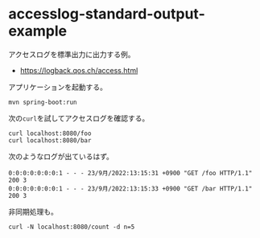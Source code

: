 # accesslog-standard-output-example

アクセスログを標準出力に出力する例。

- https://logback.qos.ch/access.html

アプリケーションを起動する。

```
mvn spring-boot:run
```

次の`curl`を試してアクセスログを確認する。

```
curl localhost:8080/foo
curl localhost:8080/bar
```

次のようなログが出ているはず。

```
0:0:0:0:0:0:0:1 - - - 23/9月/2022:13:15:31 +0900 "GET /foo HTTP/1.1" 200 3
0:0:0:0:0:0:0:1 - - - 23/9月/2022:13:15:33 +0900 "GET /bar HTTP/1.1" 200 3
```

非同期処理も。

```
curl -N localhost:8080/count -d n=5
```

